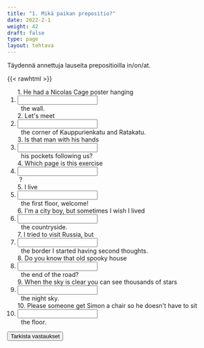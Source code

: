 ```yaml
---
title: "1. Mikä paikan prepositio?"
date: 2022-2-1
weight: 42
draft: false
type: page
layout: tehtava
---
```


Täydennä annettuja lauseita prepositioilla in/on/at. 

{{< rawhtml >}}
<div class="tehtava">
<form autocomplete="off">
  <ol>
  
<section>
1. He had a Nicolas Cage poster hanging &nbsp;<li><input id="q1" type="text"/><span></span></li>&nbsp; the wall.
</section>
<section>
2. Let's meet &nbsp;<li><input id="q2" type="text"/><span></span></li>&nbsp; the corner of Kauppurienkatu and Ratakatu.
</section>
<section>
3. Is that man with his hands &nbsp;<li><input id="q3" type="text"/><span></span></li>&nbsp; his pockets following us?
</section>
<section>
4. Which page is this exercise &nbsp;<li><input id="q4" type="text"/><span></span></li>&nbsp;?
</section>
<section>
5. I live &nbsp;<li><input id="q5" type="text"/><span></span></li>&nbsp; the first floor, welcome!
</section>
<section>
6. I'm a city boy, but sometimes I wish I lived &nbsp;<li><input id="q6" type="text"/><span></span></li>&nbsp; the countryside. 
</section>
<section>
7. I tried to visit Russia, but &nbsp;<li><input id="q7" type="text"/><span></span></li>&nbsp; the border I started having second thoughts. 
</section>
<section>
8. Do you know that old spooky house &nbsp;<li><input id="q8" type="text"/><span></span></li>&nbsp; the end of the road?
</section>
<section>
9. When the sky is clear you can see thousands of stars &nbsp;<li><input id="q9" type="text"/><span></span></li>&nbsp; the night sky.
</section>
<section>
10. Please someone get Simon a chair so he doesn't have to sit &nbsp;<li><input id="q10" type="text"/><span></span></li>&nbsp; the floor. 
</section> </ol>
  
 <link rel="stylesheet" type="text/css" href="/css/kirjoita1.css"/>

<div id="buttonWrapper">
   <input type="submit" id="submit" value="Tarkista vastaukset" />
   </div>
</form>

</div>


<script>
var answers = {
  "q1": ["on"],
  "q2": ["at"],
  "q3": ["in"],
  "q4": ["on"],
  "q5": ["on"],
  "q6": ["in"],
  "q7": ["at"],
  "q8": ["at"],
  "q9": ["in"],
  "q10": ["on"],
};

function markAnswers() {
  $("input[type='text']").each(function() {
    console.log($.inArray(this.value, answers[this.id]));
    if ($.inArray(this.value.toLowerCase().trim(), answers[this.id]) === -1) {
      $(this).parent()[0].setAttribute("class", "vaarin");
    } else {
      $(this).parent()[0].setAttribute("class", "oikein");
    }
  })
}

$("form").on("submit", function(e) {
  e.preventDefault();
  markAnswers();
});

const input = document.querySelector('.tehtava input');
const span = document.querySelector('.tehtava span');

document.querySelectorAll("input").forEach(elem => elem.addEventListener('input', function (event) {
    span.innerHTML = this.value.replace(/\s/g, '&nbsp;');
    this.style.width = span.offsetWidth + 'px';
}));

</script>
</rawhtml>
